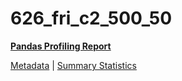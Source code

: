 # 626_fri_c2_500_50

[**Pandas Profiling Report**](https://epistasislab.github.io/pmlb/profile/626_fri_c2_500_50.html)

[Metadata](metadata.yaml) | [Summary Statistics](summary_stats.tsv)


